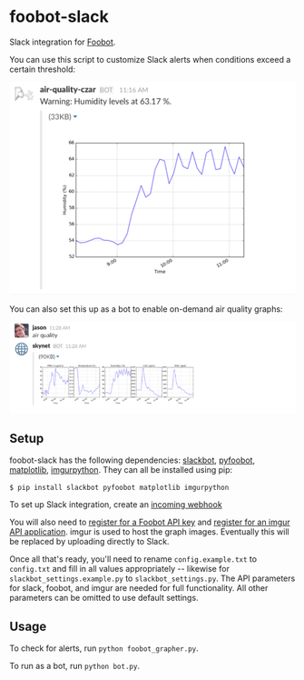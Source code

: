foobot-slack
============

Slack integration for [Foobot](http://foobot.io/).

You can use this script to customize Slack alerts when conditions exceed a certain threshold:

![Example Foobot alert](docs/alert_example.png)

You can also set this up as a bot to enable on-demand air quality graphs:

![Example Foobot query](docs/query_example.png)

Setup
-----

foobot-slack has the following dependencies: [slackbot](https://github.com/lins05/slackbot), [pyfoobot](https://github.com/philipbl/pyfoobot>), [matplotlib](http://matplotlib.org/), [imgurpython](https://github.com/Imgur/imgurpython>). They can all be installed using pip:

```
$ pip install slackbot pyfoobot matplotlib imgurpython
```

To set up Slack integration, create an [incoming webhook](https://api.slack.com/incoming-webhooks)

You will also need to [register for a Foobot API key](https://api.foobot.io/apidoc/index.html) and [register for an imgur API application](https://api.imgur.com/#registerapp). imgur is used to host the graph images. Eventually this will be replaced by uploading directly to Slack.

Once all that's ready, you'll need to rename `config.example.txt` to `config.txt` and fill in all values appropriately -- likewise for `slackbot_settings.example.py` to `slackbot_settings.py`. The API parameters for slack, foobot, and imgur are needed for full functionality. All other parameters can be omitted to use default settings.

Usage
-----

To check for alerts, run `python foobot_grapher.py`.

To run as a bot, run `python bot.py`.

